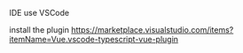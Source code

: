 IDE use VSCode

install the plugin https://marketplace.visualstudio.com/items?itemName=Vue.vscode-typescript-vue-plugin 

